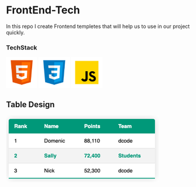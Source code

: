 # FrontEnd-Tech

In this repo I create Frontend templetes that will help us to use in our project quickly.



### TechStack


<div>
<img width="85px" src="https://github.com/im-niraj/im-niraj/raw/master/html.svg"/>
<img width="85px" src="https://github.com/im-niraj/im-niraj/raw/master/css.svg"/>
<img width="85px" src="https://github.com/im-niraj/im-niraj/raw/master/js.svg"/>
</div>








## Table Design
<img src="https://github.com/im-niraj/FrontEnd-Tech/blob/master/Table%20Design/tableTemplete.png"/>
